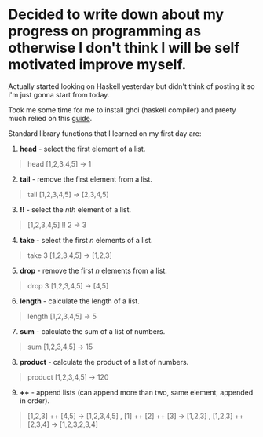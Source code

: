 # Decided to write down about my progress on programming as otherwise I don't think I will be self motivated improve myself.

Actually started looking on Haskell yesterday but didn't think of posting it so I'm just gonna start from today.

Took me some time for me to install ghci (haskell compiler) and preety much relied on this [guide](https://chocolatey.org/install).

Standard library functions that I learned on my first day are:
1. **head** - select the first element of a list.
> head [1,2,3,4,5] -> 1
2. **tail** - remove the first element from a list.
> tail [1,2,3,4,5] -> [2,3,4,5]
3. **!!** - select the *nth* element of a list.
> [1,2,3,4,5] !! 2 -> 3 
4. **take** - select the first *n* elements of a list.
> take 3 [1,2,3,4,5] -> [1,2,3]
5. **drop** - remove the first *n* elements from a list.
> drop 3 [1,2,3,4,5] -> [4,5]
6. **length** - calculate the length of a list.
> length [1,2,3,4,5] -> 5
7. **sum** - calculate the sum of a list of numbers.
> sum [1,2,3,4,5] -> 15
8. **product** - calculate the product of a list of numbers.
> product [1,2,3,4,5] -> 120
9. **++** - append lists (can append more than two, same element, appended in order).
> [1,2,3] ++ [4,5] -> [1,2,3,4,5] , [1] ++ [2] ++ [3] -> [1,2,3] , [1,2,3] ++ [2,3,4] -> [1,2,3,2,3,4]
